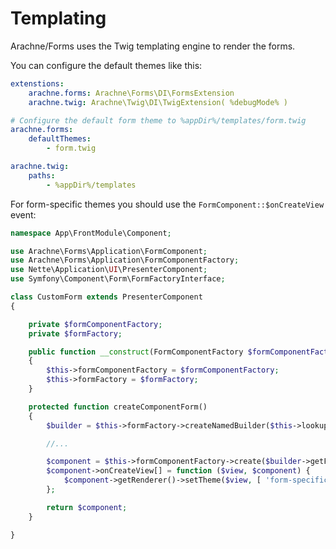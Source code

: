 Templating
====

Arachne/Forms uses the Twig templating engine to render the forms.

You can configure the default themes like this:

```yml
extenstions:
    arachne.forms: Arachne\Forms\DI\FormsExtension
    arachne.twig: Arachne\Twig\DI\TwigExtension( %debugMode% )

# Configure the default form theme to %appDir%/templates/form.twig
arachne.forms:
    defaultThemes:
        - form.twig

arachne.twig:
    paths:
        - %appDir%/templates
```

For form-specific themes you should use the `FormComponent::$onCreateView` event:

```php
namespace App\FrontModule\Component;

use Arachne\Forms\Application\FormComponent;
use Arachne\Forms\Application\FormComponentFactory;
use Nette\Application\UI\PresenterComponent;
use Symfony\Component\Form\FormFactoryInterface;

class CustomForm extends PresenterComponent
{

    private $formComponentFactory;
    private $formFactory;

    public function __construct(FormComponentFactory $formComponentFactory, FormFactoryInterface $formFactory)
    {
        $this->formComponentFactory = $formComponentFactory;
        $this->formFactory = $formFactory;
    }

    protected function createComponentForm()
    {
        $builder = $this->formFactory->createNamedBuilder($this->lookupPath('Nette\Application\UI\Presenter'), 'form', null, []);

        //...

        $component = $this->formComponentFactory->create($builder->getForm());
        $component->onCreateView[] = function ($view, $component) {
            $component->getRenderer()->setTheme($view, [ 'form-specific-template.twig' ]);
        };

        return $component;
    }

}
```
